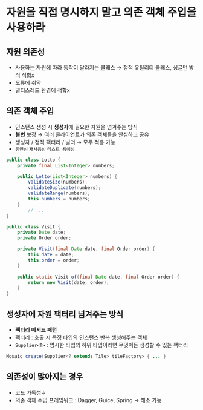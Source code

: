 # 자원을 직접 명시하지 말고 의존 객체 주입을 사용하라

## 자원 의존성

- 사용하는 자원에 따라 동작이 달라지는 클래스 → 정적 유틸리티 클래스, 싱글턴 방식 적합x
- 오류에 취약
- 멀티스레드 환경에 적합x

## 의존 객체 주입

- 인스턴스 생성 시 **생성자**에 필요한 자원을 넘겨주는 방식
- **불변** 보장 → 여러 클라이언트가 의존 객체들을 안심하고 공유
- 생성자 / 정적 팩터리 / 빌더 → 모두 적용 가능
- `유연성` `재사용성` `테스트 용이성`

```java
public class Lotto {
    private final List<Integer> numbers;

    public Lotto(List<Integer> numbers) {
        validateSize(numbers);
        validateDuplicate(numbers);
        validateRange(numbers);
        this.numbers = numbers;
    }
		// ...
}
```

```java
public class Visit {
    private Date date;
    private Order order;

    private Visit(final Date date, final Order order) {
        this.date = date;
        this.order = order;
    }

    public static Visit of(final Date date, final Order order) {
        return new Visit(date, order);
    }
}
```

## 생성자에 자원 팩터리 넘겨주는 방식

- **팩터리 메서드 패턴**
- 팩터리 : 호출 시 특정 타입의 인스턴스 반복 생성해주는 객체
- `Supplier<T>` : 명시한 타입의 하위 타입이라면 무엇이든 생성할 수 있는 팩터리

```java
Mosaic create(Supplier<? extends Tile> tileFactory> { ... }
```

## 의존성이 많아지는 경우

- 코드 가독성↓
- 의존 객체 주입 프레임워크 : Dagger, Guice, Spring → 해소 가능